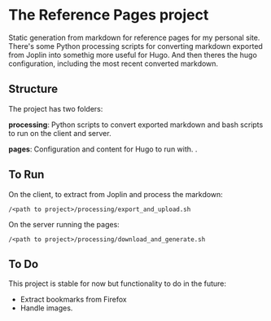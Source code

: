 The Reference Pages project
===========================

Static generation from markdown for reference pages for my personal site. There's some Python processing scripts for converting markdown exported from Joplin into somethig more useful for Hugo. And then theres the hugo configuration, including the most recent converted markdown.

Structure
---------

The project has two folders:

**processing**: Python scripts to convert exported markdown and bash scripts to run on the client and server. 

**pages**: Configuration and content for Hugo to run with. 
.

To Run
------

On the client, to extract from Joplin and process the markdown:
```
/<path to project>/processing/export_and_upload.sh
```

On the server running the pages:
```
/<path to project>/processing/download_and_generate.sh
```


To Do
-----
This project is stable for now but functionality to do in the future:
- Extract bookmarks from Firefox
- Handle images. 
